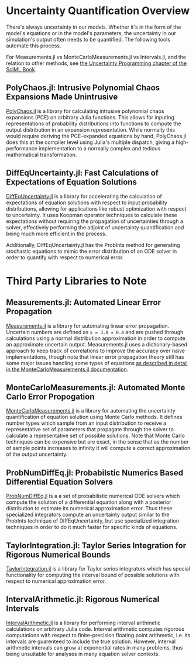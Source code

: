 # Uncertainty Quantification Overview

There's always uncertainty in our models. Whether it's in the form of the model's equations
or in the model's parameters, the uncertainty in our simulation's output often needs to be
quantified. The following tools automate this process.

For Measurements.jl vs MonteCarloMeasurements.jl vs Intervals.jl, and the relation to other
methods, see [the Uncertainty Programming chapter of the SciML Book](https://book.sciml.ai/notes/19/).

## PolyChaos.jl: Intrusive Polynomial Chaos Expansions Made Unintrusive

[PolyChaos.jl](https://github.com/SciML/PolyChaos.jl) is a library for calculating
intrusive polynomial chaos expansions (PCE) on arbitrary Julia functions. This allows
for inputing representations of probability distributions into functions to compute
the output distribution in an expansion representation. While normally this would require
deriving the PCE-expanded equations by hand, PolyChaos.jl does this at the compiler level
using Julia's multiple dispatch, giving a high-performance implementation to a normally
complex and tedious mathematical transformation.

## DiffEqUncertainty.jl: Fast Calculations of Expectations of Equation Solutions

[DiffEqUncertainty.jl](https://github.com/SciML/DiffEqUncertainty.jl) is a library for
accelerating the calculation of expectations of equation solutions with respect to
input probability distributions, allowing for applications like robust optimization
with respect to uncertainty. It uses Koopman operator techniques to calculate these
expectations without requiring the propagation of uncertainties through a solver,
effectively performing the adjoint of uncertainty quantification and being much more
efficient in the process.

Additionally, DiffEqUncertainty.jl has the ProbInts method for generating stochastic
equations to mimic the error distribution of an ODE solver in order to quantify with 
respect to numerical error.

# Third Party Libraries to Note

## Measurements.jl: Automated Linear Error Propagation

[Measurements.jl](https://github.com/JuliaPhysics/Measurements.jl) is a library for
automating linear error propagation. Uncertain numbers are defined as `x = 3.8 ± 0.4`
and are pushed through calculations using a normal distribution approximation in order
to compute an approximate uncertain output. Measurements.jl uses a dictionary-based
approach to keep track of correlations to improve the accuracy over naive implementations,
though note that linear error propagation theory still has some major issues handling
some types of equations 
[as described in detail in the MonteCarloMeasurements.jl documentation](https://baggepinnen.github.io/MonteCarloMeasurements.jl/v1.0/comparison/).

## MonteCarloMeasurements.jl: Automated Monte Carlo Error Propogation

[MonteCarloMeasurements.jl](https://github.com/baggepinnen/MonteCarloMeasurements.jl)
is a library for automating the uncertainty quantification of equation solution using
Monte Carlo methods. It defines number types which sample from an input distribution
to receive a representative set of parameters that propagate through the solver to
calculate a representative set of possible solutions. Note that Monte Carlo techniques
can be expensive but are exact, in the sense that as the number of sample points increases
to infinity it will compute a correct approximation of the output uncertainty.

## ProbNumDiffEq.jl: Probabilstic Numerics Based Differential Equation Solvers

[ProbNumDiffEq.jl](https://github.com/nathanaelbosch/ProbNumDiffEq.jl) is a a set of
probabilistic numerical ODE solvers which compute the solution of a differential
equation along with a posterior distribution to estimate its numerical approximation
error. Thus these specialized integrators compute an uncertainty output similar to
the ProbInts technique of DiffEqUncertainty, but use specialized integration techniques
in order to do it much faster for specific kinds of equations.

## TaylorIntegration.jl: Taylor Series Integration for Rigorous Numerical Bounds

[TaylorIntegration.jl](https://github.com/PerezHz/TaylorIntegration.jl) is a library
for Taylor series integrators which has special functionality for computing the
interval bound of possible solutions with respect to numerical approximation error.

## IntervalArithmetic.jl: Rigorous Numerical Intervals

[IntervalArithmetic.jl](https://github.com/JuliaIntervals/IntervalArithmetic.jl) is a
library for performing interval arithmetic calculations on arbitrary Julia code. Interval
arithmetic computes rigorous computations with respect to finite-precision floating point
arithmetic, i.e. its intervals are guarenteed to include the true solution. However,
interval arithmetic intervals can grow at exponential rates in many problems, thus being
unsuitable for analyses in many equation solver contexts.